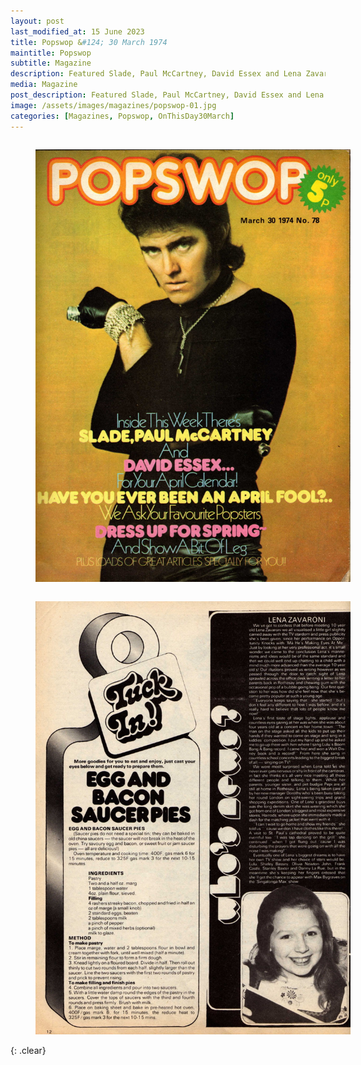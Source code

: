 ```yaml
---
layout: post
last_modified_at: 15 June 2023
title: Popswop &#124; 30 March 1974
maintitle: Popswop
subtitle: Magazine
description: Featured Slade, Paul McCartney, David Essex and Lena Zavaroni.
media: Magazine
post_description: Featured Slade, Paul McCartney, David Essex and Lena Zavaroni.
image: /assets/images/magazines/popswop-01.jpg
categories: [Magazines, Popswop, OnThisDay30March]
---
```


<figure class="fig1">
<a href="/assets/images/magazines/popswop-01.jpg"><img src="/assets/images/magazines/popswop-01.jpg" class="full-width zoom-in"></a>
</figure>


<figure class="fig2">
<a href="/assets/images/magazines/popswop-02.jpg"><img src="/assets/images/magazines/popswop-02.jpg" class="full-width zoom-in"></a>
</figure>

<br />{: .clear}

<style>
.fig1 {float:left; width:49%;}

.fig2 {float:right; width:49%;}

figcaption {float:left; width:100%;}

@media screen and (orientation:portrait) {
.fig1, .fig2 {float:left; width:100%;}
figcaption {float:left; width:100%; margin-bottom: 10px;}
}
</style>

